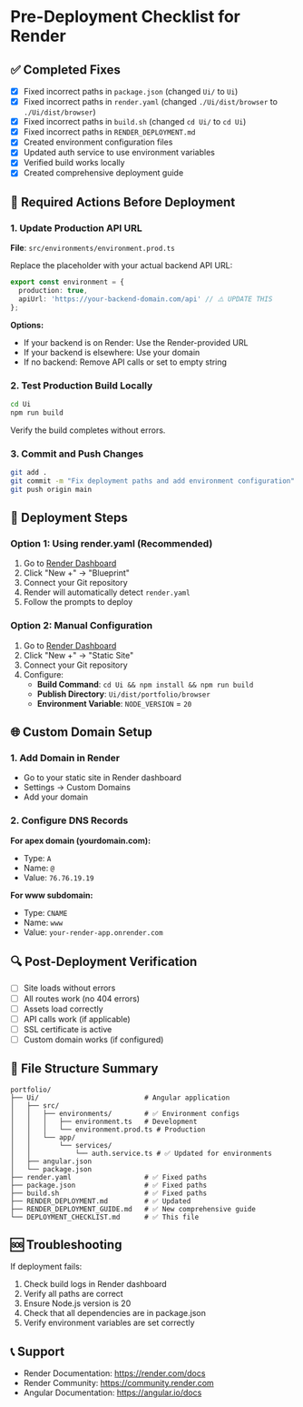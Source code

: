 # Pre-Deployment Checklist for Render

## ✅ Completed Fixes

- [x] Fixed incorrect paths in `package.json` (changed `Ui/` to `Ui`)
- [x] Fixed incorrect paths in `render.yaml` (changed `./Ui/dist/browser` to `./Ui/dist/browser`)
- [x] Fixed incorrect paths in `build.sh` (changed `cd Ui/` to `cd Ui`)
- [x] Fixed incorrect paths in `RENDER_DEPLOYMENT.md`
- [x] Created environment configuration files
- [x] Updated auth service to use environment variables
- [x] Verified build works locally
- [x] Created comprehensive deployment guide

## 🔧 Required Actions Before Deployment

### 1. Update Production API URL
**File**: `src/environments/environment.prod.ts`

Replace the placeholder with your actual backend API URL:
```typescript
export const environment = {
  production: true,
  apiUrl: 'https://your-backend-domain.com/api' // ⚠️ UPDATE THIS
};
```

**Options:**
- If your backend is on Render: Use the Render-provided URL
- If your backend is elsewhere: Use your domain
- If no backend: Remove API calls or set to empty string

### 2. Test Production Build Locally
```bash
cd Ui
npm run build
```
Verify the build completes without errors.

### 3. Commit and Push Changes
```bash
git add .
git commit -m "Fix deployment paths and add environment configuration"
git push origin main
```

## 🚀 Deployment Steps

### Option 1: Using render.yaml (Recommended)
1. Go to [Render Dashboard](https://dashboard.render.com/)
2. Click "New +" → "Blueprint"
3. Connect your Git repository
4. Render will automatically detect `render.yaml`
5. Follow the prompts to deploy

### Option 2: Manual Configuration
1. Go to [Render Dashboard](https://dashboard.render.com/)
2. Click "New +" → "Static Site"
3. Connect your Git repository
4. Configure:
   - **Build Command**: `cd Ui && npm install && npm run build`
   - **Publish Directory**: `Ui/dist/portfolio/browser`
   - **Environment Variable**: `NODE_VERSION` = `20`

## 🌐 Custom Domain Setup

### 1. Add Domain in Render
- Go to your static site in Render dashboard
- Settings → Custom Domains
- Add your domain

### 2. Configure DNS Records
**For apex domain (yourdomain.com):**
- Type: `A`
- Name: `@`
- Value: `76.76.19.19`

**For www subdomain:**
- Type: `CNAME`
- Name: `www`
- Value: `your-render-app.onrender.com`

## 🔍 Post-Deployment Verification

- [ ] Site loads without errors
- [ ] All routes work (no 404 errors)
- [ ] Assets load correctly
- [ ] API calls work (if applicable)
- [ ] SSL certificate is active
- [ ] Custom domain works (if configured)

## 📁 File Structure Summary

```
portfolio/
├── Ui/                          # Angular application
│   ├── src/
│   │   ├── environments/        # ✅ Environment configs
│   │   │   ├── environment.ts   # Development
│   │   │   └── environment.prod.ts # Production
│   │   └── app/
│   │       └── services/
│   │           └── auth.service.ts # ✅ Updated for environments
│   ├── angular.json
│   └── package.json
├── render.yaml                  # ✅ Fixed paths
├── package.json                 # ✅ Fixed paths
├── build.sh                     # ✅ Fixed paths
├── RENDER_DEPLOYMENT.md         # ✅ Updated
├── RENDER_DEPLOYMENT_GUIDE.md   # ✅ New comprehensive guide
└── DEPLOYMENT_CHECKLIST.md      # ✅ This file
```

## 🆘 Troubleshooting

If deployment fails:
1. Check build logs in Render dashboard
2. Verify all paths are correct
3. Ensure Node.js version is 20
4. Check that all dependencies are in package.json
5. Verify environment variables are set correctly

## 📞 Support

- Render Documentation: https://render.com/docs
- Render Community: https://community.render.com
- Angular Documentation: https://angular.io/docs 